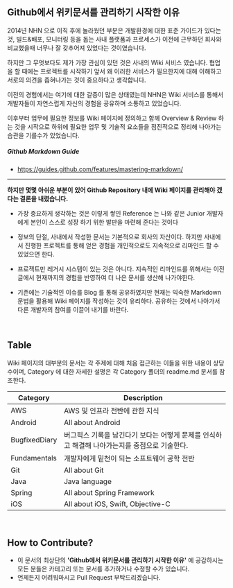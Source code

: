 
## Github에서 위키문서를 관리하기 시작한 이유

2014년 NHN 으로 이직 후에 놀라웠던 부분은 개발환경에 대한 표준 가이드가 있다는 것, 빌드&배포, 모니터링 등을 돕는 사내 플랫폼과 프로세스가 이전에 근무하던 회사와 비교했을때 너무나 잘 갖추어져 있었다는 것이였습니다.

하지만 그 무엇보다도 제가 가장 관심이 있던 것은 사내의 Wiki 서비스 였습니다. 협업을 할 때에는 프로젝트를 시작하기 앞서 왜 이러한 서비스가 필요한지에 대해 이해하고 서로의 의견을 좁혀나가는 것이 중요하다고 생각합니다. 

이전의 경험에서는 여기에 대한 갈증이 많은 상태였는데 NHN은 Wiki 서비스를 통해서 개발자들이 자연스럽게 자신의 경험을 공유하며 소통하고 있었습니다. 

이후부터 업무에 필요한 정보를 Wiki 페이지에 정의하고 함께 Overview & Review 하는 것을 시작으로 하위에 필요한 업무 및 기술적 요소들을 점진적으로 정리해 나아가는 습관을 기를수가 있었습니다.

##### Github Markdown Guide
- https://guides.github.com/features/mastering-markdown/


----

**하지만 몇몇 아쉬운 부분이 있어 Github Repository 내에 Wiki 페이지를 관리해야 겠다는 결론을 내렸습니다.**

- 가장 중요하게 생각하는 것은 이렇게 쌓인 Reference 는 나와 같은 Junior 개발자에게 본인이 스스로 성장 하기 위한 발판을 마련해 준다는 것이다


- 정보의 단절, 사내에서 작성한 문서는 기본적으로 회사의 자산이다. 하지만 사내에서 진행한 프로젝트를 통해 얻은 경험을 개인적으로도 지속적으로 리마인드 할 수 있었으면 한다.


- 프로젝트만 레거시 시스템이 있는 것은 아니다. 지속적인 리마인드를 위해서는 이전글에서 현재까지의 경험을 반영하여 더 나은 문서를 생산해 나가야한다.


- 기존에는 기술적인 이슈를 Blog 를 통해 공유하였지만 현재는 익숙한 Markdown 문법을 활용해 Wiki 페이지를 작성하는 것이 유리하다. 공유하는 것에서 나아가서 다른 개발자의 참여를 이끌어 내기를 바란다.

<br>

## Table

Wiki 페이지의 대부분의 문서는 각 주제에 대해 처음 접근하는 이들을 위한 내용이 상당수이며, Category 에 대한 자세한 설명은 각 Category 폴더의 readme.md 문서를 참조한다. 

| Category | Description |
| --- | --- |
| AWS | AWS 및 인프라 전반에 관한 지식 |
| Android | All about Android |
| BugfixedDiary | 버그픽스 기록을 남긴다기 보다는 어떻게 문제를 인식하고 해결해 나아가는지를 중점으로 기술한다. |
| Fundamentals | 개발자에게 밑천이 되는 소프트웨어 공학 전반 |
| Git | All about Git |
| Java | Java language |
| Spring | All about Spring Framework |
| iOS | All about iOS, Swift, Objective-C |

<br>

## How to Contribute?

- 이 문서의 최상단의 **'Github에서 위키문서를 관리하기 시작한 이유'** 에 공감하시는 모든 분들은 카테고리 또는 문서를 추가하거나 수정할 수가 있습니다.
- 언제든지 어려워마시고 Pull Request 부탁드리겠습니다.

<br>

